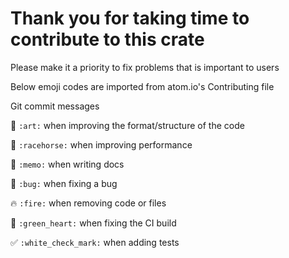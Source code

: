 # Thank you for taking time to contribute to this crate
Please make it a priority to fix problems that is important to users

Below emoji codes are imported from atom.io's Contributing file

Git commit messages

:art: `:art:` when improving the format/structure of the code

:racehorse: `:racehorse:` when improving performance

:memo: `:memo:` when writing docs

:bug: `:bug:` when fixing a bug

:fire: `:fire:` when removing code or files

:green_heart: `:green_heart:` when fixing the CI build

:white_check_mark: `:white_check_mark:` when adding tests

